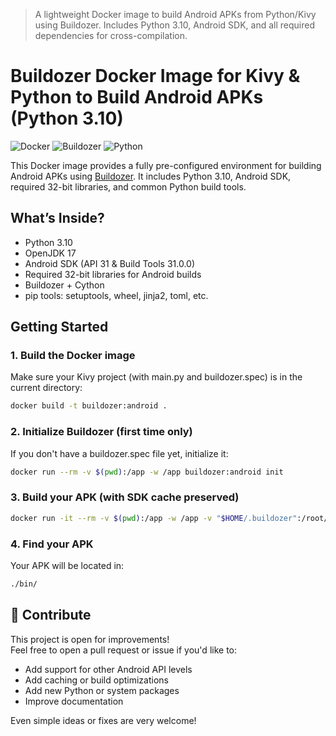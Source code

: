 > A lightweight Docker image to build Android APKs from Python/Kivy using Buildozer. Includes Python 3.10, Android SDK, and all required dependencies for cross-compilation.
# Buildozer Docker Image for Kivy & Python to Build Android APKs (Python 3.10)
![Docker](https://img.shields.io/badge/docker-ready-blue)
![Buildozer](https://img.shields.io/badge/buildozer-supported-green)
![Python](https://img.shields.io/badge/python-3.10-blue)

This Docker image provides a fully pre-configured environment for building Android APKs using [Buildozer](https://github.com/kivy/buildozer). It includes Python 3.10, Android SDK, required 32-bit libraries, and common Python build tools.

## What’s Inside?

- Python 3.10
- OpenJDK 17
- Android SDK (API 31 & Build Tools 31.0.0)
- Required 32-bit libraries for Android builds
- Buildozer + Cython
- pip tools: setuptools, wheel, jinja2, toml, etc.

## Getting Started

### 1. Build the Docker image
Make sure your Kivy project (with main.py and buildozer.spec) is in the current directory:
```bash
docker build -t buildozer:android .
```
### 2. Initialize Buildozer (first time only)
If you don't have a buildozer.spec file yet, initialize it:
```bash
docker run --rm -v $(pwd):/app -w /app buildozer:android init
```
### 3. Build your APK (with SDK cache preserved)
```bash
docker run -it --rm -v $(pwd):/app -w /app -v "$HOME/.buildozer":/root/.buildozer buildozer:android -v android debug
```
### 4. Find your APK
Your APK will be located in:
```bash
./bin/
```

## 🙌 Contribute

This project is open for improvements!  
Feel free to open a pull request or issue if you'd like to:

- Add support for other Android API levels
- Add caching or build optimizations
- Add new Python or system packages
- Improve documentation

Even simple ideas or fixes are very welcome!

